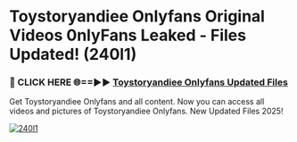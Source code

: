 # Toystoryandiee Onlyfans Original Videos 0nlyFans Leaked - Files Updated! (240l1)

<h3>🔴 CLICK HERE 🌐==►► <a href="https://tinyurl.com/ehrbuxhb" rel="nofollow">Toystoryandiee Onlyfans Updated Files</a></h3>

Get Toystoryandiee Onlyfans and all content. Now you can access all videos and pictures of Toystoryandiee Onlyfans. New Updated Files 2025!

[![240l1](https://i.imgur.com/lVYEuWS.gif)](https://tinyurl.com/ehrbuxhb)
